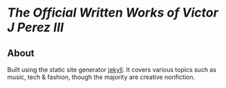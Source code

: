 # _The Official Written Works of Victor J Perez III_

## About
Built using the static site generator [jekyll](https://jekyllrb.com/). It covers various topics such as music, tech & fashion, though the majority are creative nonfiction.
